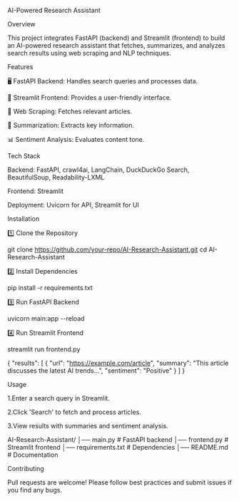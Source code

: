 AI-Powered Research Assistant

Overview

This project integrates FastAPI (backend) and Streamlit (frontend) to build an AI-powered research assistant that fetches, summarizes, and analyzes search results using web scraping and NLP techniques.

Features

🖥 FastAPI Backend: Handles search queries and processes data.

🎨 Streamlit Frontend: Provides a user-friendly interface.

🔎 Web Scraping: Fetches relevant articles.

📝 Summarization: Extracts key information.

📊 Sentiment Analysis: Evaluates content tone.

Tech Stack

Backend: FastAPI, crawl4ai, LangChain, DuckDuckGo Search, BeautifulSoup, Readability-LXML

Frontend: Streamlit

Deployment: Uvicorn for API, Streamlit for UI

Installation

1️⃣ Clone the Repository

git clone https://github.com/your-repo/AI-Research-Assistant.git
cd AI-Research-Assistant

2️⃣ Install Dependencies

pip install -r requirements.txt

3️⃣ Run FastAPI Backend

uvicorn main:app --reload

4️⃣ Run Streamlit Frontend

streamlit run frontend.py


{
  "results": [
    {
      "url": "https://example.com/article",
      "summary": "This article discusses the latest AI trends...",
      "sentiment": "Positive"
    }
  ]
}

Usage

1.Enter a search query in Streamlit.

2.Click 'Search' to fetch and process articles.

3.View results with summaries and sentiment analysis.



AI-Research-Assistant/
│── main.py          # FastAPI backend
│── frontend.py      # Streamlit frontend
│── requirements.txt # Dependencies
│── README.md        # Documentation

Contributing

Pull requests are welcome! Please follow best practices and submit issues if you find any bugs.
